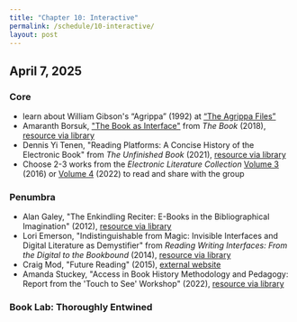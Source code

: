 ```yaml
---
title: "Chapter 10: Interactive"
permalink: /schedule/10-interactive/
layout: post
---
```


## April 7, 2025

### Core

+ learn about William Gibson's “Agrippa” (1992) at [“The Agrippa Files”](http://agrippa.english.ucsb.edu/)
+ Amaranth Borsuk, ["The Book as Interface"](https://ebookcentral.proquest.com/lib/uiuc/reader.action?docID=5376610) from _The Book_ (2018), [resource via library](https://ebookcentral.proquest.com/lib/uiuc/detail.action?docID=5376610)
+ Dennis Yi Tenen, "Reading Platforms: A Concise History of the Electronic Book" from _The Unfinished Book_ (2021), [resource via library](https://www-oxfordhandbooks-com.proxy2.library.illinois.edu/view/10.1093/oxfordhb/9780198830801.001.0001/oxfordhb-9780198830801-e-22)
+ Choose 2-3 works from the _Electronic Literature Collection_ [Volume 3](https://collection.eliterature.org/3/) (2016) or [Volume 4](https://collection.eliterature.org/4/) (2022) to read and share with the group

### Penumbra

+ Alan Galey, "The Enkindling Reciter: E-Books in the Bibliographical Imagination" (2012), [resource via library](https://muse-jhu-edu.proxy2.library.illinois.edu/article/488258)
+ Lori Emerson, "Indistinguishable from Magic: Invisible Interfaces and Digital Literature as Demystifier" from _Reading Writing Interfaces: From the Digital to the Bookbound_ (2014), [resource via library](https://www-jstor-org.proxy2.library.illinois.edu/stable/10.5749/j.ctt6wr7dw)
+ Craig Mod, "Future Reading" (2015), [external website](https://aeon.co/essays/stagnant-and-dull-can-digital-books-ever-replace-print)
+ Amanda Stuckey, "Access in Book History Methodology and Pedagogy: Report from the 'Touch to See' Workshop" (2022), [resource via library](https://proxy2.library.illinois.edu/login?url=https://search.ebscohost.com/login.aspx?direct=true&db=edselc&AN=edselc.2-52.0-85165165636&site=eds-live&scope=site)

### Book Lab: Thoroughly Entwined
